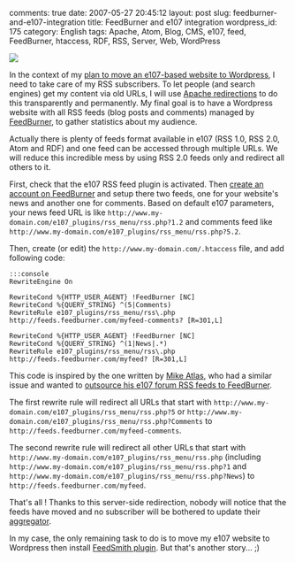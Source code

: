 comments: true
date: 2007-05-27 20:45:12
layout: post
slug: feedburner-and-e107-integration
title: FeedBurner and e107 integration
wordpress_id: 175
category: English
tags: Apache, Atom, Blog, CMS, e107, feed, FeedBurner, htaccess, RDF, RSS, Server, Web, WordPress

![](http://kevin.deldycke.com/wp-content/uploads/2007/05/e107-and-feedburner.png)

In the context of my [plan to move an e107-based website to Wordpress](http://kevin.deldycke.com/2006/08/e107-to-wordpress-migration-here-is-why/), I need to take care of my RSS subscribers. To let people (and search engines) get my content via old URLs, I will use [Apache redirections](http://en.wikipedia.org/wiki/URL_redirection) to do this transparently and permanently. My final goal is to have a Wordpress website with all RSS feeds (blog posts and comments) managed by [FeedBurner](http://www.feedburner.com), to gather statistics about my audience.

Actually there is plenty of feeds format available in e107 (RSS 1.0, RSS 2.0, Atom and RDF) and one feed can be accessed through multiple URLs. We will reduce this incredible mess by using RSS 2.0 feeds only and redirect all others to it.

First, check that the e107 RSS feed plugin is activated. Then [create an account on FeedBurner](https://www.feedburner.com/fb/a/register) and setup there two feeds, one for your website's news and another one for comments. Based on default e107 parameters, your news feed URL is like `http://www.my-domain.com/e107_plugins/rss_menu/rss.php?1.2` and comments feed like `http://www.my-domain.com/e107_plugins/rss_menu/rss.php?5.2`.

Then, create (or edit) the `http://www.my-domain.com/.htaccess` file, and add following code:

    :::console
    RewriteEngine On

    RewriteCond %{HTTP_USER_AGENT} !FeedBurner [NC]
    RewriteCond %{QUERY_STRING} ^(5|Comments)
    RewriteRule e107_plugins/rss_menu/rss\.php http://feeds.feedburner.com/myfeed-comments? [R=301,L]

    RewriteCond %{HTTP_USER_AGENT} !FeedBurner [NC]
    RewriteCond %{QUERY_STRING} ^(1|News|.*)
    RewriteRule e107_plugins/rss_menu/rss\.php http://feeds.feedburner.com/myfeed? [R=301,L]

This code is inspired by the one written by [Mike Atlas](http://www.mikeatlas.com), who had a similar issue and wanted to [outsource his e107 forum RSS feeds to FeedBurner](http://www.mikeatlas.com/blog/2007/03/09/transparently-outsourcing-your-rss-feeds-to-feedburner/).

The first rewrite rule will redirect all URLs that start with `http://www.my-domain.com/e107_plugins/rss_menu/rss.php?5` or `http://www.my-domain.com/e107_plugins/rss_menu/rss.php?Comments` to `http://feeds.feedburner.com/myfeed-comments`.

The second rewrite rule will redirect all other URLs that start with `http://www.my-domain.com/e107_plugins/rss_menu/rss.php` (including `http://www.my-domain.com/e107_plugins/rss_menu/rss.php?1` and `http://www.my-domain.com/e107_plugins/rss_menu/rss.php?News`) to `http://feeds.feedburner.com/myfeed`.

That's all ! Thanks to this server-side redirection, nobody will notice that the feeds have moved and no subscriber will be bothered to update their [aggregator](http://en.wikipedia.org/wiki/Aggregator).

In my case, the only remaining task to do is to move my e107 website to Wordpress then install [FeedSmith plugin](http://blogs.feedburner.com/feedburner/archives/2007/05/feedburner_adopts_twoyearold_r_1.php). But that's another story... ;)
